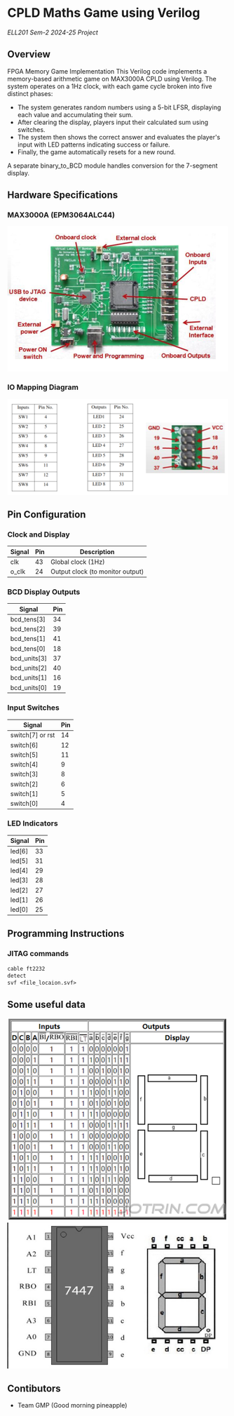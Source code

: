 # CPLD Maths Game using Verilog

*ELL201 Sem-2 2024-25 Project*

## Overview

FPGA Memory Game Implementation
This Verilog code implements a memory-based arithmetic game on MAX3000A CPLD using Verilog. The system operates on a 1Hz clock, with each game cycle broken into five distinct phases:

- The system generates random numbers using a 5-bit LFSR, displaying each value and accumulating their sum. 
- After clearing the display, players input their calculated sum using switches. 
- The system then shows the correct answer and evaluates the player's input with LED patterns indicating success or failure.
- Finally, the game automatically resets for a new round. 

A separate binary_to_BCD module handles conversion for the 7-segment display.

## Hardware Specifications

### MAX3000A (EPM3064ALC44)
![MAX3000A CPLD](./images/max3000A.png)

### IO Mapping Diagram
![IO Mapping](./images/IO%20mapping.png)

## Pin Configuration

### Clock and Display
| Signal | Pin | Description |
|--------|-----|-------------|
| clk    | 43  | Global clock (1Hz) |
| o_clk  | 24  | Output clock (to monitor output) |

### BCD Display Outputs
| Signal | Pin |
|--------|-----|
| bcd_tens[3] | 34 |
| bcd_tens[2] | 39 |
| bcd_tens[1] | 41 |
| bcd_tens[0] | 18 |
| bcd_units[3] | 37 |
| bcd_units[2] | 40 |
| bcd_units[1] | 16 |
| bcd_units[0] | 19 |

### Input Switches
| Signal | Pin |
|--------|-----|
| switch[7] or rst | 14 |
| switch[6] | 12 |
| switch[5] | 11 |
| switch[4] | 9 |
| switch[3] | 8 |
| switch[2] | 6 |
| switch[1] | 5 |
| switch[0] | 4 |

### LED Indicators
| Signal | Pin |
|--------|-----|
| led[6] | 33 |
| led[5] | 31 |
| led[4] | 29 |
| led[3] | 28 |
| led[2] | 27 |
| led[1] | 26 |
| led[0] | 25 |

## Programming Instructions

### JITAG commands
```
cable ft2232
detect
svf <file_locaion.svf>
```

## Some useful data
![](./images/7447_to_display_mapp.png)
![](./images/7447%20x%207_seg_display.png)

## Contibutors
- Team GMP (Good morning pineapple)